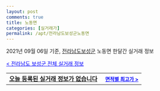 ```yaml
---
layout: post
comments: true
title: 노동면
categories: [실거래가]
permalink: /apt/전라남도보성군노동면
---
```


2021년 09월 06일 기준, <a href="/apt/전라남도보성군">전라남도보성군</a> 노동면 한달간 실거래 정보

<a style="color: blue;" href="/apt/전라남도보성군">< 전라남도 보성군 전체 실거래 정보</a>
<!---- start ---->
<table>
  <tr>
    <td colspan="4" style="font-weight: bold;"><a href="/apt/전라남도보성군노동면{name_without_space}">오늘 등록된 실거래 정보가 없습니다</a> &nbsp;&nbsp;&nbsp; <a style="color: blue; font-size: smaller;" href="/apt/전라남도보성군노동면{name_without_space}">면적별 최고가 ></a></td>
  </tr>
    
</table>
<!---- end ---->
    